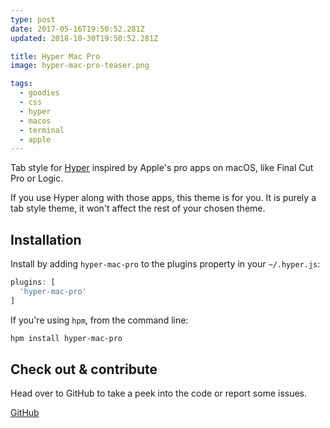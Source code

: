 ```yaml
---
type: post
date: 2017-05-16T19:50:52.281Z
updated: 2018-10-30T19:50:52.281Z

title: Hyper Mac Pro
image: hyper-mac-pro-teaser.png

tags:
  - goodies
  - css
  - hyper
  - macos
  - terminal
  - apple
---
```


Tab style for [Hyper](https://hyper.is/) inspired by Apple's pro apps on macOS, like Final Cut Pro or Logic.

If you use Hyper along with those apps, this theme is for you. It is purely a tab style theme, it won't affect the rest of your chosen theme.

## Installation

Install by adding `hyper-mac-pro` to the plugins property in your `~/.hyper.js`:

```js
plugins: [
  'hyper-mac-pro'
]
```

If you're using `hpm`, from the command line:

```bash
hpm install hyper-mac-pro
```

## Check out & contribute

Head over to GitHub to take a peek into the code or report some issues.

<p class="content-download">
    <a class="icon-github btn-primary" href="https://github.com/kremalicious/hyper-mac-pro">GitHub</a>
</p>

